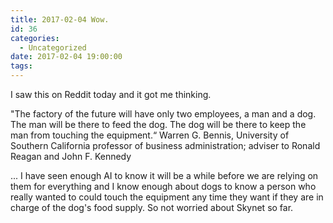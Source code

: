 ```yaml
---
title: 2017-02-04 Wow.
id: 36
categories:
  - Uncategorized
date: 2017-02-04 19:00:00
tags:
---
```


I saw this on Reddit today and it got me thinking.

"The factory of the future will have only two employees, a man and a dog. The man will be there to feed the dog. The dog will be there to keep the man from touching the equipment.“ Warren G. Bennis, University of Southern California professor of business administration; adviser to Ronald Reagan and John F. Kennedy

... I have seen enough AI to know it will be a while before we are relying on them for everything and I know enough about dogs to know a person who really wanted to could touch the equipment any time they want if they are in charge of the dog's food supply. So not worried about Skynet so far.